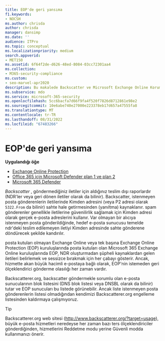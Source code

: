 ```yaml
---
title: EOP'de geri yansıma
f1.keywords:
- NOCSH
ms.author: chrisda
author: chrisda
manager: dansimp
ms.date: ''
audience: ITPro
ms.topic: conceptual
ms.localizationpriority: medium
search.appverid:
- MET150
ms.assetid: 6f64f2de-d626-48ed-8084-03cc72301aa4
ms.collection:
- M365-security-compliance
ms.custom:
- seo-marvel-apr2020
description: Bu makalede Backscatter ve Microsoft Exchange Online Koruması (EOP) hakkında bilgi edineceksiniz
ms.subservice: mdo
ms.service: microsoft-365-security
ms.openlocfilehash: 5cc6bacfa7d66f9fa4f520f7826d8712861e98e2
ms.sourcegitcommit: 10e6abe740e27000e223378eb17d657a47555fa8
ms.translationtype: MT
ms.contentlocale: tr-TR
ms.lasthandoff: 08/31/2022
ms.locfileid: "67483266"
---
```

# <a name="backscatter-in-eop"></a>EOP'de geri yansıma

**Uygulandığı öğe**
- [Exchange Online Protection](exchange-online-protection-overview.md)
- [Office 365 için Microsoft Defender plan 1 ve plan 2](defender-for-office-365.md)
- [Microsoft 365 Defender](../defender/microsoft-365-defender.md)

*Backscatter* , göndermediğiniz iletiler için aldığınız teslim dışı raporlardır (NDR'ler veya geri dönen iletiler olarak da bilinir). Backscatter, istenmeyen posta gönderenlerin iletilerinde Kimden adresini (veya P2 adresi olarak `5322.From` da bilinir) sahte hale getirmesinden (yanıltma) kaynaklanır. spam gönderenler genellikle iletilerine güvenilirlik sağlamak için Kimden adresi olarak gerçek e-posta adreslerini kullanır. Var olmayan bir alıcıya istenmeyen posta gönderildiğinde, hedef e-posta sunucusu temelde ndr'deki teslim edilemeyen iletiyi Kimden adresinde sahte gönderene döndürecek şekilde kandırılır.

posta kutuları olmayan Exchange Online veya tek başına Exchange Online Protection (EOP) kuruluşlarında posta kutuları olan Microsoft 365 Exchange Online kuruluşlarında EOP, NDR oluşturmadan şüpheli kaynaklardan gelen iletileri belirlemek ve sessizce bırakmak için her çabayı gösterir. Ancak, hizmette akan büyük hacimli e-postaya bağlı olarak, EOP'nin istemeden geri ölçeklendirici gönderme olasılığı her zaman vardır.

Backscatterer.org, backscatter göndermekle sorumlu olan e-posta sunucularının blok listesini (DNS blok listesi veya DNSBL olarak da bilinir) tutar ve EOP sunucuları bu listede görünebilir. Ancak liste istenmeyen posta gönderenlerin listesi olmadığından kendimizi Backscatterer.org engelleme listesinden kaldırmaya çalışmıyoruz.

> [!TIP]
> Backscatterer.org web sitesi (<http://www.backscatterer.org/?target=usage>), büyük e-posta hizmetleri neredeyse her zaman bazı ters ölçeklendiriciler gönderdiğinden, hizmetlerini Reddetme modu yerine Güvenli modda kullanmanızı önerir.
